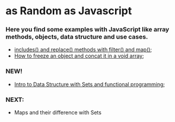 # as Random as Javascript

### Here you find some examples with JavaScript like array methods, objects, data structure and use cases.

* [includes() and replace() methods with filter() and map()](https://codepen.io/jpgallegos1/pen/yLOGPrN);
* [How to freeze an object and concat it in a void array](https://codepen.io/jpgallegos1/pen/mdPvVBa);

### NEW!
* [Intro to Data Structure with Sets and functional programming](https://codepen.io/jpgallegos1/pen/PoNLxOj);

### NEXT:
* Maps and their difference with Sets
